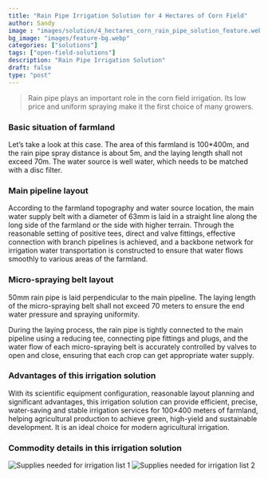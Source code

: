 ```yaml
---
title: "Rain Pipe Irrigation Solution for 4 Hectares of Corn Field"
author: Sandy
image : "images/solution/4_hectares_corn_rain_pipe_solution_feature.webp"
bg_image: "images/feature-bg.webp"
categories: ["solutions"]
tags: ["open-field-solutions"]
description: "Rain Pipe Irrigation Solution"
draft: false
type: "post"
---
```


> Rain pipe plays an important role in the corn field irrigation. Its low price and uniform spraying make it the first choice of many growers.
### Basic situation of farmland
Let’s take a look at this case. The area of ​​this farmland is 100*400m, and the rain pipe spray distance is about 5m, and the laying length shall not exceed 70m. The water source is well water, which needs to be matched with a disc filter.

### Main pipeline layout
According to the farmland topography and water source location, the main water supply belt with a diameter of 63mm is laid in a straight line along the long side of the farmland or the side with higher terrain. Through the reasonable setting of positive tees, direct and valve fittings, effective connection with branch pipelines is achieved, and a backbone network for irrigation water transportation is constructed to ensure that water flows smoothly to various areas of the farmland.

### Micro-spraying belt layout
50mm rain pipe is laid perpendicular to the main pipeline. The laying length of the micro-spraying belt shall not exceed 70 meters to ensure the end water pressure and spraying uniformity.</p>

During the laying process, the rain pipe is tightly connected to the main pipeline using a reducing tee, connecting pipe fittings and plugs, and the water flow of each micro-spraying belt is accurately controlled by valves to open and close, ensuring that each crop can get appropriate water supply.</p>

### Advantages of this irrigation solution
With its scientific equipment configuration, reasonable layout planning and significant advantages, this irrigation solution can provide efficient, precise, water-saving and stable irrigation services for 100×400 meters of farmland, helping agricultural production to achieve green, high-yield and sustainable development. It is an ideal choice for modern agricultural irrigation.

### Commodity details in this irrigation solution
![Supplies needed for irrigation list 1](/images/solution/4_hectares_corn_rain_pipe_solution_list1.jpg)
![Supplies needed for irrigation list 2](/images/solution/4_hectares_corn_rain_pipe_solution_list2.jpg)